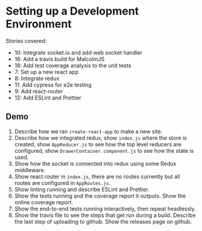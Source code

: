 # Setting up a Development Environment

Stories covered:
- 10: Integrate socket.io and add web socket handler
- 16: Add a travis build for MalcolmJS
- 18: Add test coverage analysis to the unit tests
- 7: Set up a new react app
- 8: Integrate redux
- 11: Add cypress for e2e testing
- 9: Add react-router
- 12: Add ESLint and Prettier

## Demo
1. Describe how we ran `create-react-app` to make a new site.
1. Describe how we integrated redux, show `index.js` where the store is created, show `AppReducer.js` to see how the top level reducers are configured, show `DrawerContainer.component.js` to see how the state is used.
1. Show how the socket is connected into redux using some Redux middleware.
1. Show react router in `index.js`, there are no routes currently but all routes are configured in `AppRoutes.js`.
1. Show linting running and describe ESLint and Prettier.
1. Show the tests running and the coverage report it outputs. Show the online coverage report.
1. Show the end-to-end tests running interactively, then repeat headlessly.
1. Show the travis file to see the steps that get run during a build. Describe the last step of uploading to github. Show the releases page on github.

